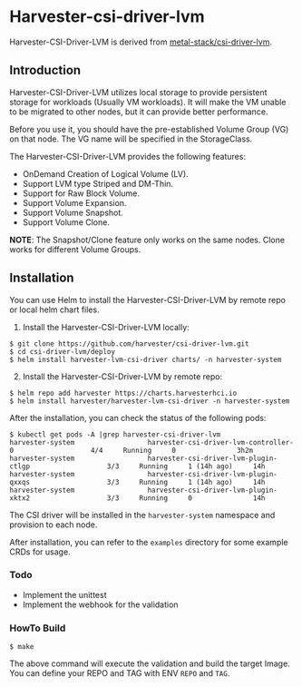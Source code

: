 # Harvester-csi-driver-lvm

Harvester-CSI-Driver-LVM is derived from [metal-stack/csi-driver-lvm](https://github.com/metal-stack/csi-driver-lvm).

## Introduction

Harvester-CSI-Driver-LVM utilizes local storage to provide persistent storage for workloads (Usually VM workloads). It will make the VM unable to be migrated to other nodes, but it can provide better performance.

Before you use it, you should have the pre-established Volume Group (VG) on that node. The VG name will be specified in the StorageClass.

The Harvester-CSI-Driver-LVM provides the following features:
- OnDemand Creation of Logical Volume (LV).
- Support LVM type Striped and DM-Thin.
- Support for Raw Block Volume.
- Support Volume Expansion.
- Support Volume Snapshot.
- Support Volume Clone.

**NOTE**: The Snapshot/Clone feature only works on the same nodes. Clone works for different Volume Groups.

## Installation ##

You can use Helm to install the Harvester-CSI-Driver-LVM by remote repo or local helm chart files.

1. Install the Harvester-CSI-Driver-LVM locally:

```
$ git clone https://github.com/harvester/csi-driver-lvm.git
$ cd csi-driver-lvm/deploy
$ helm install harvester-lvm-csi-driver charts/ -n harvester-system
```

2. Install the Harvester-CSI-Driver-LVM by remote repo:

```
$ helm repo add harvester https://charts.harvesterhci.io
$ helm install harvester/harvester-lvm-csi-driver -n harvester-system
```

After the installation, you can check the status of the following pods:
```
$ kubectl get pods -A |grep harvester-csi-driver-lvm
harvester-system                  harvester-csi-driver-lvm-controller-0                   4/4     Running     0               3h2m
harvester-system                  harvester-csi-driver-lvm-plugin-ctlgp                   3/3     Running     1 (14h ago)     14h
harvester-system                  harvester-csi-driver-lvm-plugin-qxxqs                   3/3     Running     1 (14h ago)     14h
harvester-system                  harvester-csi-driver-lvm-plugin-xktx2                   3/3     Running     0               14h
```

The CSI driver will be installed in the `harvester-system` namespace and provision to each node.

After installation, you can refer to the `examples` directory for some example CRDs for usage.

### Todo ###

* Implement the unittest
* Implement the webhook for the validation

### HowTo Build

```
$ make
```

The above command will execute the validation and build the target Image.
You can define your REPO and TAG with ENV `REPO` and `TAG`.